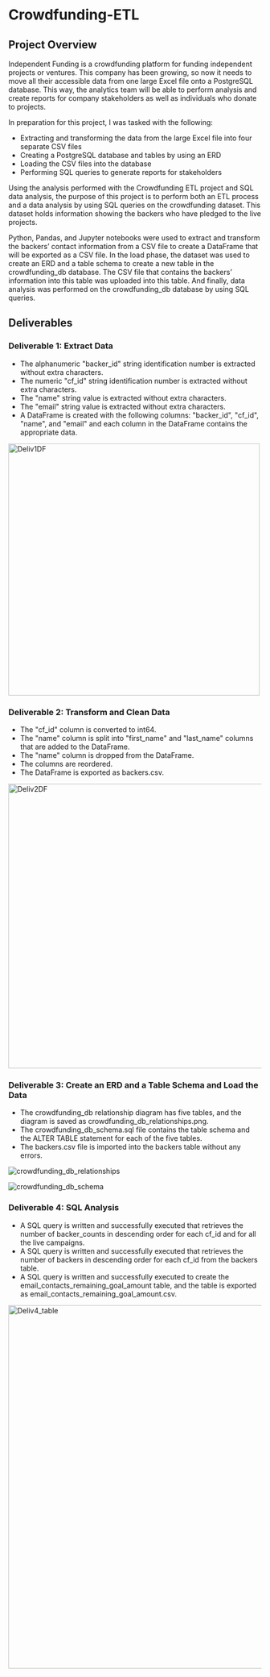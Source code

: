 # Crowdfunding-ETL

## Project Overview 

Independent Funding is a crowdfunding platform for funding independent projects or ventures. This company has been growing, so now it needs to move all their accessible data from one large Excel file onto a PostgreSQL database. This way, the analytics team will be able to perform analysis and create reports for company stakeholders as well as individuals who donate to projects.

In preparation for this project, I was tasked with the following: 
* Extracting and transforming the data from the large Excel file into four separate CSV files
* Creating a PostgreSQL database and tables by using an ERD
* Loading the CSV files into the database
* Performing SQL queries to generate reports for stakeholders

Using the analysis performed with the Crowdfunding ETL project and SQL data analysis, the purpose of this project is to perform both an ETL process and a data analysis by using SQL queries on the crowdfunding dataset. This dataset holds information showing the backers who have pledged to the live projects.

Python, Pandas, and Jupyter notebooks were used to extract and transform the backers’ contact information from a CSV file to create a DataFrame that will be exported as a CSV file. In the load phase, the dataset was used to create an ERD and a table schema to create a new table in the crowdfunding_db database. The CSV file that contains the backers’ information into this table was uploaded into this table. And finally, data analysis was performed on the crowdfunding_db database by using SQL queries.

## Deliverables

### Deliverable 1: Extract Data 
* The alphanumeric "backer_id" string identification number is extracted without extra characters.
* The numeric "cf_id" string identification number is extracted without extra characters. 
* The "name" string value is extracted without extra characters. 
* The "email" string value is extracted without extra characters. 
* A DataFrame is created with the following columns: "backer_id", "cf_id", "name", and "email" and each column in the DataFrame contains the appropriate data. 

<img width="500" alt="Deliv1DF" src="https://user-images.githubusercontent.com/114960958/226147647-3f71c32a-9d63-4a8d-becb-2a0af9c1678c.png">


### Deliverable 2: Transform and Clean Data
* The "cf_id" column is converted to int64.
* The "name" column is split into "first_name" and "last_name" columns that are added to the DataFrame. 
* The "name" column is dropped from the DataFrame. 
* The columns are reordered. 
* The DataFrame is exported as backers.csv. 

<img width="565" alt="Deliv2DF" src="https://user-images.githubusercontent.com/114960958/226147725-57f4b357-27e6-4d38-b313-977ecb62bf98.png">


### Deliverable 3: Create an ERD and a Table Schema and Load the Data
* The crowdfunding_db relationship diagram has five tables, and the diagram is saved as crowdfunding_db_relationships.png.
* The crowdfunding_db_schema.sql file contains the table schema and the ALTER TABLE statement for each of the five tables. 
* The backers.csv file is imported into the backers table without any errors. 

![crowdfunding_db_relationships](https://user-images.githubusercontent.com/114960958/226147573-f4f77736-facd-405a-b835-9bf491ad59e8.png)

![crowdfunding_db_schema](https://user-images.githubusercontent.com/114960958/226147605-17ee6921-1ce4-4062-b62c-2e3790f8a733.png)

### Deliverable 4: SQL Analysis 
* A SQL query is written and successfully executed that retrieves the number of backer_counts in descending order for each cf_id and for all the live campaigns. 
* A SQL query is written and successfully executed that retrieves the number of backers in descending order for each cf_id from the backers table. 
* A SQL query is written and successfully executed to create the email_contacts_remaining_goal_amount table, and the table is exported as email_contacts_remaining_goal_amount.csv. 

<img width="721" alt="Deliv4_table" src="https://user-images.githubusercontent.com/114960958/226148137-efdcd0b2-2371-4363-82d7-c35b5a8aa40c.png">
